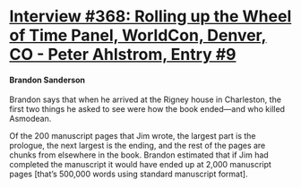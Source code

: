 # [Interview #368: Rolling up the Wheel of Time Panel, WorldCon, Denver, CO - Peter Ahlstrom, Entry #9](https://www.theoryland.com/intvmain.php?i=368#9)

#### Brandon Sanderson

Brandon says that when he arrived at the Rigney house in Charleston, the first two things he asked to see were how the book ended—and who killed Asmodean.

Of the 200 manuscript pages that Jim wrote, the largest part is the prologue, the next largest is the ending, and the rest of the pages are chunks from elsewhere in the book. Brandon estimated that if Jim had completed the manuscript it would have ended up at 2,000 manuscript pages [that’s 500,000 words using standard manuscript format].


